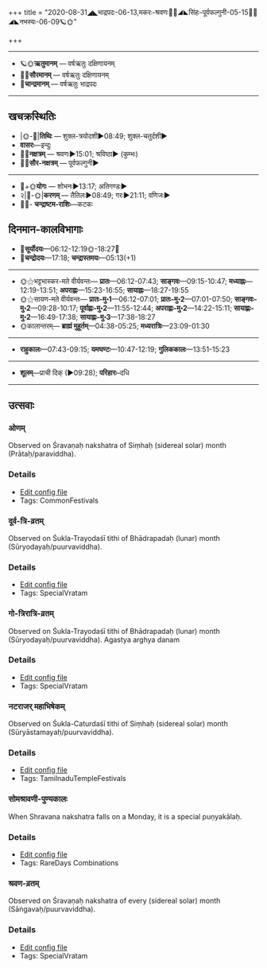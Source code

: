+++
title = "2020-08-31◢◣भाद्रपदः-06-13,मकरः-श्रवणः🌛🌌◢◣सिंहः-पूर्वफल्गुनी-05-15🌌🌞◢◣नभस्यः-06-09🪐🌞"

+++
___________________
- 🪐🌞**ऋतुमानम्** — वर्षऋतुः दक्षिणायनम्
- 🌌🌞**सौरमानम्** — वर्षऋतुः दक्षिणायनम्
- 🌛**चान्द्रमानम्** — वर्षऋतुः भाद्रपदः
___________________


## खचक्रस्थितिः
- |🌞-🌛|**तिथिः** — शुक्ल-त्रयोदशी►08:49; शुक्ल-चतुर्दशी►  
- **वासरः**—इन्दुः  
- 🌌🌛**नक्षत्रम्** — श्रवणः►15:01; श्रविष्ठा► (कुम्भः)  
- 🌌🌞**सौर-नक्षत्रम्** — पूर्वफल्गुनी►  
___________________
- 🌛+🌞**योगः** — शोभनः►13:17; अतिगण्डः►  
- २|🌛-🌞|**करणम्** — तैतिलः►08:49; गरः►21:11; वणिजः►  
- 🌌🌛- **चन्द्राष्टम-राशिः**—कटकः  


## दिनमान-कालविभागाः
- 🌅**सूर्योदयः**—06:12-12:19🌞️-18:27🌇  
- 🌛**चन्द्रोदयः**—17:18; **चन्द्रास्तमयः**—05:13(+1)  
___________________
- 🌞⚝भट्टभास्कर-मते वीर्यवन्तः— **प्रातः**—06:12-07:43; **साङ्गवः**—09:15-10:47; **मध्याह्नः**—12:19-13:51; **अपराह्णः**—15:23-16:55; **सायाह्नः**—18:27-19:55  
- 🌞⚝सायण-मते वीर्यवन्तः— **प्रातः-मु॰1**—06:12-07:01; **प्रातः-मु॰2**—07:01-07:50; **साङ्गवः-मु॰2**—09:28-10:17; **पूर्वाह्णः-मु॰2**—11:55-12:44; **अपराह्णः-मु॰2**—14:22-15:11; **सायाह्णः-मु॰2**—16:49-17:38; **सायाह्णः-मु॰3**—17:38-18:27  
- 🌞कालान्तरम्— **ब्राह्मं मुहूर्तम्**—04:38-05:25; **मध्यरात्रिः**—23:09-01:30  
___________________
- **राहुकालः**—07:43-09:15; **यमघण्टः**—10:47-12:19; **गुलिककालः**—13:51-15:23  
___________________
- **शूलम्**—प्राची दिक् (►09:28); **परिहारः**–दधि  
___________________

## उत्सवाः
### ओणम्

Observed on Śravaṇaḥ nakshatra of Siṃhaḥ (sidereal solar) month (Prātaḥ/paraviddha). 

### Details
- [Edit config file](https://github.com/sanskrit-coders/adyatithi/tree/master/tamil/sidereal_solar_month/nakshatra/05/22/ONam.toml)
- Tags: CommonFestivals


### दूर्व-त्रि-व्रतम्

Observed on Śukla-Trayodaśī tithi of Bhādrapadaḥ (lunar) month (Sūryodayaḥ/puurvaviddha). 

### Details
- [Edit config file](https://github.com/sanskrit-coders/adyatithi/tree/master/general/lunar_month/tithi/06/13/dUrva-tri-vratam.toml)
- Tags: SpecialVratam


### गो-त्रिरात्रि-व्रतम्

Observed on Śukla-Trayodaśī tithi of Bhādrapadaḥ (lunar) month (Sūryodayaḥ/puurvaviddha). Agastya arghya danam

### Details
- [Edit config file](https://github.com/sanskrit-coders/adyatithi/tree/master/general/lunar_month/tithi/06/13/gO-trirAtri-vratam~1.toml)
- Tags: SpecialVratam


### नटराजर् महाभिषेकम्

Observed on Śukla-Caturdaśī tithi of Siṃhaḥ (sidereal solar) month (Sūryāstamayaḥ/puurvaviddha). 

### Details
- [Edit config file](https://github.com/sanskrit-coders/adyatithi/tree/master/temples/Tamil/sidereal_solar_month/tithi/05/14/naTarAjar%20mahAbhiSEkam~2.toml)
- Tags: TamilnaduTempleFestivals


### सोमश्रावणी-पुण्यकालः

When Shravana nakshatra falls on a Monday, it is a special puṇyakālaḥ.

### Details
- [Edit config file](https://github.com/sanskrit-coders/adyatithi/tree/master/time_focus/misc_combinations/description_only/sOmazrAvaNI-puNyakAlaH.toml)
- Tags: RareDays Combinations


### श्रवण-व्रतम्

Observed on Śravaṇaḥ nakshatra of every (sidereal solar) month (Sāṅgavaḥ/puurvaviddha). 

### Details
- [Edit config file](https://github.com/sanskrit-coders/adyatithi/tree/master/general/sidereal_solar_month/nakshatra/00/22/zravaNa-vratam.toml)
- Tags: SpecialVratam

